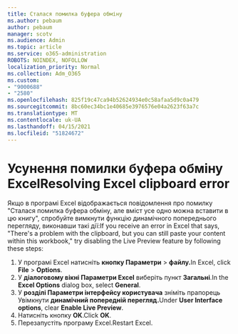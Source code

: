 ```yaml
---
title: Сталася помилка буфера обміну
ms.author: pebaum
author: pebaum
manager: scotv
ms.audience: Admin
ms.topic: article
ms.service: o365-administration
ROBOTS: NOINDEX, NOFOLLOW
localization_priority: Normal
ms.collection: Adm_O365
ms.custom:
- "9000688"
- "2580"
ms.openlocfilehash: 825f19c47ca94b52624934e0c58afaa5d9c0a479
ms.sourcegitcommit: 8bc60ec34bc1e40685e3976576e04a2623f63a7c
ms.translationtype: MT
ms.contentlocale: uk-UA
ms.lasthandoff: 04/15/2021
ms.locfileid: "51824672"
---
```

# <a name="resolving-excel-clipboard-error"></a><span data-ttu-id="444b5-102">Усунення помилки буфера обміну Excel</span><span class="sxs-lookup"><span data-stu-id="444b5-102">Resolving Excel clipboard error</span></span>

<span data-ttu-id="444b5-103">Якщо в програмі Excel відображається повідомлення про помилку "Сталася помилка буфера обміну, але вміст усе одно можна вставити в цю книгу", спробуйте вимкнути функцію динамічного попереднього перегляду, виконавши такі дії:</span><span class="sxs-lookup"><span data-stu-id="444b5-103">If you receive an error in Excel that says, "There's a problem with the clipboard, but you can still paste your content within this workbook," try disabling the Live Preview feature by following these steps:</span></span>

1. <span data-ttu-id="444b5-104">У програмі Excel натисніть **кнопку Параметри**  >  **файлу.**</span><span class="sxs-lookup"><span data-stu-id="444b5-104">In Excel, click **File** > **Options**.</span></span>
3. <span data-ttu-id="444b5-105">У **діалоговому вікні Параметри Excel** виберіть пункт **Загальні**.</span><span class="sxs-lookup"><span data-stu-id="444b5-105">In the **Excel Options** dialog box, select **General**.</span></span>
4. <span data-ttu-id="444b5-106">У **розділі Параметри інтерфейсу користувача** зніміть прапорець Увімкнути **динамічний попередній перегляд.**</span><span class="sxs-lookup"><span data-stu-id="444b5-106">Under **User Interface options**, clear **Enable Live Preview**.</span></span>
5. <span data-ttu-id="444b5-107">Натисніть кнопку **OK**.</span><span class="sxs-lookup"><span data-stu-id="444b5-107">Click **OK**.</span></span>
6. <span data-ttu-id="444b5-108">Перезапустіть програму Excel.</span><span class="sxs-lookup"><span data-stu-id="444b5-108">Restart Excel.</span></span>

